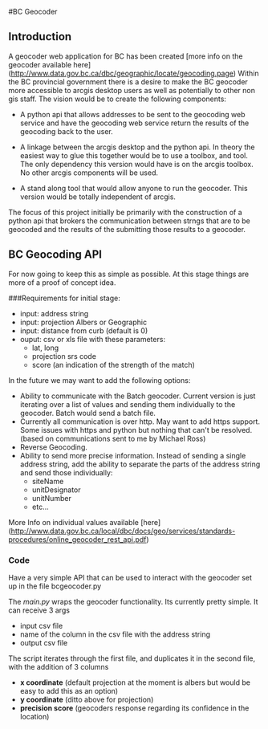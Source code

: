 #BC Geocoder

## Introduction

A geocoder web application for BC has been created [more info on the geocoder available here] (http://www.data.gov.bc.ca/dbc/geographic/locate/geocoding.page)
Within the BC provincial government there is a desire to make the BC geocoder 
more accessible to arcgis desktop users as well as potentially to other non 
gis staff. The vision would be to create the following components:
  
  - A python api that allows addresses to be sent to the geocoding 
    web service and have the geocoding web service return the 
    results of the geocoding back to the user.
   
  - A linkage between the arcgis desktop and the python api.  In theory 
    the easiest way to glue this together would be to use a toolbox, 
    and tool.  The only dependency this version would have is on the 
    arcgis toolbox.  No other arcgis components will be used.
    
  - A stand along tool that would allow anyone to run the geocoder. This 
    version would be totally independent of arcgis.  
    
The focus of this project initially be primarily with the construction of a python 
api that brokers the communication between strngs that are to be geocoded and the 
results of the submitting those results to a geocoder.

## BC Geocoding API

For now going to keep this as simple as possible.  At this stage
things are more of a proof of concept idea.  

###Requirements for initial stage:

  - input: address string
  - input: projection Albers or Geographic
  - input: distance from curb (default is 0)
  - ouput: csv or xls file with these parameters:
     - lat, long
     - projection srs code
     - score (an indication of the strength of the match)
     
  
In the future we may want to add the following options:
  - Ability to communicate with the Batch geocoder. Current version 
    is just iterating over a list of values and sending them individually 
    to the geocoder.  Batch would send a batch file.
  - Currently all communication is over http.  May want to 
    add https support.  Some issues with https and python 
    but nothing that can't be resolved. (based on communications
    sent to me by Michael Ross)
  - Reverse Geocoding.
  - Ability to send more precise information.  Instead of sending 
    a single address string, add the ability to separate the 
    parts of the address string and send those individually:
      - siteName
      - unitDesignator
      - unitNumber 
      - etc...
      
   More Info on individual values available [here] (http://www.data.gov.bc.ca/local/dbc/docs/geo/services/standards-procedures/online_geocoder_rest_api.pdf)
  
### Code

Have a very simple API that can be used to interact with the geocoder set up in the file bcgeocoder.py

The *main.py* wraps the geocoder functionality.  Its currently pretty simple.  It 
can receive 3 args
 - input csv file
 - name of the column in the csv file with the address string
 - output csv file
 
The script iterates through the first file, and duplicates it in the second file, with the 
addition of 3 columns
 - **x coordinate** (default projection at the moment is albers but would be easy to add this as an option)
 - **y coordinate** (ditto above for projection) 
 - **precision score** (geocoders response regarding its confidence in the location)
 
 






